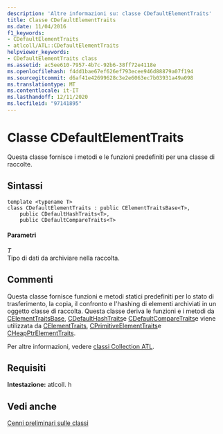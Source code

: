 ```yaml
---
description: 'Altre informazioni su: classe CDefaultElementTraits'
title: Classe CDefaultElementTraits
ms.date: 11/04/2016
f1_keywords:
- CDefaultElementTraits
- atlcoll/ATL::CDefaultElementTraits
helpviewer_keywords:
- CDefaultElementTraits class
ms.assetid: ac5ee610-7957-4b7c-92b6-38ff72e4118e
ms.openlocfilehash: f4dd1bae67ef626ef793ecee946d88879a07f194
ms.sourcegitcommit: d6af41e42699628c3e2e6063ec7b03931a49a098
ms.translationtype: MT
ms.contentlocale: it-IT
ms.lasthandoff: 12/11/2020
ms.locfileid: "97141895"
---
```

# <a name="cdefaultelementtraits-class"></a>Classe CDefaultElementTraits

Questa classe fornisce i metodi e le funzioni predefiniti per una classe di raccolte.

## <a name="syntax"></a>Sintassi

```
template <typename T>
class CDefaultElementTraits : public CElementTraitsBase<T>,
    public CDefaultHashTraits<T>,
    public CDefaultCompareTraits<T>
```

#### <a name="parameters"></a>Parametri

*T*<br/>
Tipo di dati da archiviare nella raccolta.

## <a name="remarks"></a>Commenti

Questa classe fornisce funzioni e metodi statici predefiniti per lo stato di trasferimento, la copia, il confronto e l'hashing di elementi archiviati in un oggetto classe di raccolta. Questa classe deriva le funzioni e i metodi da [CElementTraitsBase](../../atl/reference/celementtraitsbase-class.md), [CDefaultHashTraits](../../atl/reference/cdefaulthashtraits-class.md)e [CDefaultCompareTraits](../../atl/reference/cdefaultcomparetraits-class.md)e viene utilizzata da [CElementTraits](../../atl/reference/celementtraits-class.md), [CPrimitiveElementTraits](../../atl/reference/cprimitiveelementtraits-class.md)e [CHeapPtrElementTraits](../../atl/reference/cheapptrelementtraits-class.md).

Per altre informazioni, vedere [classi Collection ATL](../../atl/atl-collection-classes.md).

## <a name="requirements"></a>Requisiti

**Intestazione:** atlcoll. h

## <a name="see-also"></a>Vedi anche

[Cenni preliminari sulle classi](../../atl/atl-class-overview.md)
